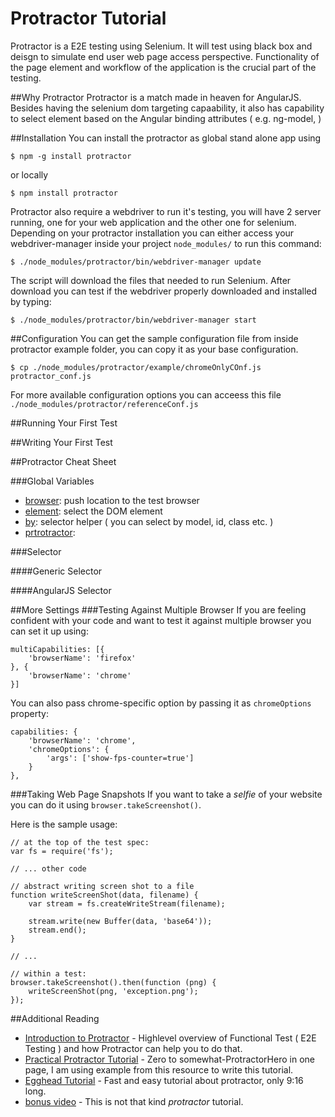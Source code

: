 Protractor Tutorial
===================

Protractor is a E2E testing using Selenium. It will test using black box and deisgn to simulate end user web page access perspective. Functionality of the page element and workflow of the application is the crucial part of the testing.

##Why Protractor
Protractor is a match made in heaven for AngularJS. Besides having the selenium dom targeting capaability, it also has capability to select element based on the Angular binding attributes ( e.g. ng-model, )

##Installation
You can install the protractor as global stand alone app using 
	
	$ npm -g install protractor
	
or locally
	
	$ npm install protractor 

Protractor also require a webdriver to run it's testing, you will have 2 server running, one for your web application and the other one for selenium.
Depending on your protractor installation you can either access your webdriver-manager inside your project `node_modules/` to run this command:

	$ ./node_modules/protractor/bin/webdriver-manager update
	
The script will download the files that needed to run Selenium. After download you can test if the webdriver properly downloaded and installed by typing:

	$ ./node_modules/protractor/bin/webdriver-manager start
	
##Configuration
You can get the sample configuration file from inside protractor example folder, you can copy it as your base configuration.

	$ cp ./node_modules/protractor/example/chromeOnlyCOnf.js protractor_conf.js
	
For more available configuration options you can acceess this file `./node_modules/protractor/referenceConf.js`


##Running Your First Test


##Writing Your First Test


##Protractor Cheat Sheet

###Global Variables
- [browser](): push location to the test browser
- [element](): select the DOM element
- [by](): selector helper ( you can select by model, id, class etc. )
- [prtrotractor]():  


###Selector

####Generic Selector


####AngularJS Selector


##More Settings
###Testing Against Multiple Browser
If you are feeling confident with your code and want to test it against multiple browser you can set it up using:

	multiCapabilities: [{
  		'browserName': 'firefox'
	}, {
  		'browserName': 'chrome'
	}]
	
You can also pass chrome-specific option by passing it as `chromeOptions` property:

	capabilities: {
  		'browserName': 'chrome',
  		'chromeOptions': {
    		'args': ['show-fps-counter=true']
  		}
	},



###Taking Web Page Snapshots
If you want to take a _selfie_ of your website you can do it using `browser.takeScreenshot()`.

Here is the sample usage:
	
	// at the top of the test spec:
	var fs = require('fs');

	// ... other code

	// abstract writing screen shot to a file
	function writeScreenShot(data, filename) {
    	var stream = fs.createWriteStream(filename);

    	stream.write(new Buffer(data, 'base64'));
    	stream.end();
	}

	// ...

	// within a test:
	browser.takeScreenshot().then(function (png) {
    	writeScreenShot(png, 'exception.png');
	});


##Additional Reading

- [Introduction to Protractor](https://docs.google.com/a/hasoffers.com/file/d/0BwDWzYJ-4RpAQnNRLXM3QVFPMjg/edit) - Highlevel overview of Functional Test ( E2E Testing ) and how Protractor can help you to do that.
- [Practical Protractor Tutorial](http://www.ng-newsletter.com/posts/practical-protractor.html) - Zero to somewhat-ProtractorHero in one page, I am using example from this resource to write this tutorial.
- [Egghead Tutorial](https://egghead.io/series/learn-protractor-testing-for-angularjs) - Fast and easy tutorial about protractor, only 9:16 long.
- [bonus video](http://www.sophia.org/tutorials/measuring-angles-with-a-protractor--4) - This is not that kind _protractor_ tutorial.

